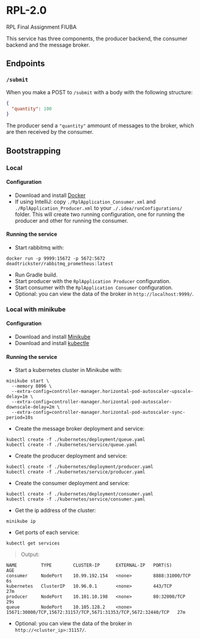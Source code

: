 # RPL-2.0
RPL Final Assignment FIUBA

This service has three components, the producer backend, the consumer backend and the message broker.

## Endpoints

### `/submit`
When you make a POST to `/submit` with a body with the following structure:
```json
{
  "quantity": 100
}
```
The producer send a `"quantity"` ammount of messages to the broker, which are then received by the consumer.


## Bootstrapping

### Local
#### Configuration
- Download and install [Docker](https://docs.docker.com/install/)
- If using IntelliJ: copy `./RplApplication_Consumer.xml` and `./RplApplication_Producer.xml` to your `./.idea/runConfigurations/` folder. This will create two running configuration, one for running the producer and other for running the consumer.

#### Running the service
- Start rabbitmq with:
```shell script
docker run -p 9999:15672 -p 5672:5672 deadtrickster/rabbitmq_prometheus:latest
```
- Run Gradle build.
- Start producer with the `RplApplication Producer` configuration.
- Start consumer with the `RplApplication Consumer` configuration.
- Optional: you can view the data of the broker in `http://localhost:9999/`.

### Local with minikube
#### Configuration
- Download and install [Minikube](https://kubernetes.io/docs/tasks/tools/install-minikube/)
- Download and install [kubectle](https://kubernetes.io/docs/tasks/tools/install-kubectl/)

#### Running the service
- Start a kubernetes cluster in Minikube with:
```shell script
minikube start \
  --memory 8096 \
  --extra-config=controller-manager.horizontal-pod-autoscaler-upscale-delay=1m \
  --extra-config=controller-manager.horizontal-pod-autoscaler-downscale-delay=2m \
  --extra-config=controller-manager.horizontal-pod-autoscaler-sync-period=10s
```
- Create the message broker deployment and service:
```shell script
kubectl create -f ./kubernetes/deployment/queue.yaml
kubectl create -f ./kubernetes/service/queue.yaml
```
- Create the producer deployment and service:
```shell script
kubectl create -f ./kubernetes/deployment/producer.yaml
kubectl create -f ./kubernetes/service/producer.yaml
```
- Create the consumer deployment and service:
```shell script
kubectl create -f ./kubernetes/deployment/consumer.yaml
kubectl create -f ./kubernetes/service/consumer.yaml
```
- Get the ip address of the cluster:
```shell script
minikube ip
```
- Get ports of each service:
```shell script
kubectl get services
```
> Output:
```
NAME         TYPE        CLUSTER-IP      EXTERNAL-IP   PORT(S)                                                         AGE
consumer     NodePort    10.99.192.154   <none>        8888:31000/TCP                                                  6s
kubernetes   ClusterIP   10.96.0.1       <none>        443/TCP                                                         27m
producer     NodePort    10.101.10.198   <none>        80:32000/TCP                                                    29s
queue        NodePort    10.105.128.2    <none>        15671:30000/TCP,15672:31157/TCP,5671:31353/TCP,5672:32440/TCP   27m
```
- Optional: you can view the data of the broker in `http://<cluster_ip>:31157/`.
